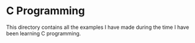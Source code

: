 # C Programming

This directory contains all the examples I have made during the time I have been learning C programming.